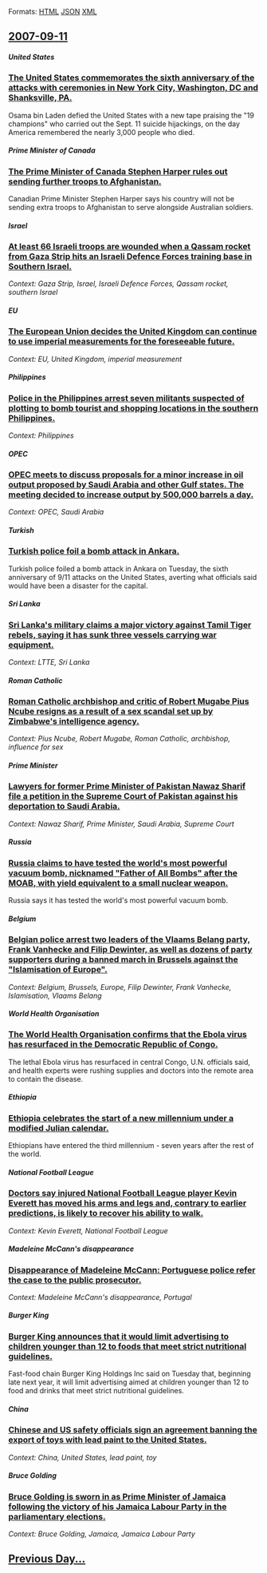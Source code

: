 
Formats: [HTML](2007/09/11/index.html)  [JSON](2007/09/11/index.json)  [XML](2007/09/11/index.xml)  

## [2007-09-11](/news/2007/09/11/index.md)

##### United States
### [ The United States commemorates the sixth anniversary of the attacks with ceremonies in New York City, Washington, DC and Shanksville, PA. ](/news/2007/09/11/the-united-states-commemorates-the-sixth-anniversary-of-the-attacks-with-ceremonies-in-new-york-city-washington-dc-and-shanksville-pa.md)
Osama bin Laden defied the United States with a new tape praising the &quot;19 champions&quot; who carried out the Sept. 11 suicide hijackings, on the day America remembered the nearly 3,000 people who died.

##### Prime Minister of Canada
### [ The Prime Minister of Canada Stephen Harper rules out sending further troops to Afghanistan. ](/news/2007/09/11/the-prime-minister-of-canada-stephen-harper-rules-out-sending-further-troops-to-afghanistan.md)
Canadian Prime Minister Stephen Harper says his country will not be sending extra troops to Afghanistan to serve alongside Australian soldiers.

##### Israel
### [ At least 66 Israeli troops are wounded when a Qassam rocket from Gaza Strip hits an Israeli Defence Forces training base in Southern Israel. ](/news/2007/09/11/at-least-66-israeli-troops-are-wounded-when-a-qassam-rocket-from-gaza-strip-hits-an-israeli-defence-forces-training-base-in-southern-israel.md)
_Context: Gaza Strip, Israel, Israeli Defence Forces, Qassam rocket, southern Israel_

##### EU
### [ The European Union decides the United Kingdom can continue to use imperial measurements for the foreseeable future. ](/news/2007/09/11/the-european-union-decides-the-united-kingdom-can-continue-to-use-imperial-measurements-for-the-foreseeable-future.md)
_Context: EU, United Kingdom, imperial measurement_

##### Philippines
### [ Police in the Philippines arrest seven militants suspected of plotting to bomb tourist and shopping locations in the southern Philippines. ](/news/2007/09/11/police-in-the-philippines-arrest-seven-militants-suspected-of-plotting-to-bomb-tourist-and-shopping-locations-in-the-southern-philippines.md)
_Context: Philippines_

##### OPEC
### [ OPEC meets to discuss proposals for a minor increase in oil output proposed by Saudi Arabia and other Gulf states. The meeting decided to increase output by 500,000 barrels a day.](/news/2007/09/11/opec-meets-to-discuss-proposals-for-a-minor-increase-in-oil-output-proposed-by-saudi-arabia-and-other-gulf-states-the-meeting-decided-to-i.md)
_Context: OPEC, Saudi Arabia_

##### Turkish
### [ Turkish police foil a bomb attack in Ankara. ](/news/2007/09/11/turkish-police-foil-a-bomb-attack-in-ankara.md)
Turkish police foiled a bomb attack in Ankara on Tuesday, the sixth anniversary of 9/11 attacks on the United States, averting what officials said would have been a disaster for the capital.

##### Sri Lanka
### [ Sri Lanka's military claims a major victory against Tamil Tiger rebels, saying it has sunk three vessels carrying war equipment. ](/news/2007/09/11/sri-lanka-s-military-claims-a-major-victory-against-tamil-tiger-rebels-saying-it-has-sunk-three-vessels-carrying-war-equipment.md)
_Context: LTTE, Sri Lanka_

##### Roman Catholic
### [ Roman Catholic archbishop and critic of Robert Mugabe Pius Ncube resigns as a result of a sex scandal set up by Zimbabwe's intelligence agency. ](/news/2007/09/11/roman-catholic-archbishop-and-critic-of-robert-mugabe-pius-ncube-resigns-as-a-result-of-a-sex-scandal-set-up-by-zimbabwe-s-intelligence-age.md)
_Context: Pius Ncube, Robert Mugabe, Roman Catholic, archbishop, influence for sex_

##### Prime Minister
### [ Lawyers for former Prime Minister of Pakistan Nawaz Sharif file a petition in the Supreme Court of Pakistan against his deportation to Saudi Arabia. ](/news/2007/09/11/lawyers-for-former-prime-minister-of-pakistan-nawaz-sharif-file-a-petition-in-the-supreme-court-of-pakistan-against-his-deportation-to-saud.md)
_Context: Nawaz Sharif, Prime Minister, Saudi Arabia, Supreme Court_

##### Russia
### [ Russia claims to have tested the world's most powerful vacuum bomb, nicknamed "Father of All Bombs" after the MOAB, with yield equivalent to a small nuclear weapon. ](/news/2007/09/11/russia-claims-to-have-tested-the-world-s-most-powerful-vacuum-bomb-nicknamed-father-of-all-bombs-after-the-moab-with-yield-equivalent-t.md)
Russia says it has tested the world&#039;s most powerful vacuum bomb.

##### Belgium
### [ Belgian police arrest two leaders of the Vlaams Belang party, Frank Vanhecke and Filip Dewinter, as well as dozens of party supporters during a banned march in Brussels against the "Islamisation of Europe". ](/news/2007/09/11/belgian-police-arrest-two-leaders-of-the-vlaams-belang-party-frank-vanhecke-and-filip-dewinter-as-well-as-dozens-of-party-supporters-duri.md)
_Context: Belgium, Brussels, Europe, Filip Dewinter, Frank Vanhecke, Islamisation, Vlaams Belang_

##### World Health Organisation
### [ The World Health Organisation confirms that the Ebola virus has resurfaced in the Democratic Republic of Congo. ](/news/2007/09/11/the-world-health-organisation-confirms-that-the-ebola-virus-has-resurfaced-in-the-democratic-republic-of-congo.md)
The lethal Ebola virus has resurfaced in central Congo, U.N. officials said, and health experts were rushing supplies and doctors into the remote area to contain the disease.

##### Ethiopia
### [ Ethiopia celebrates the start of a new millennium under a modified Julian calendar. ](/news/2007/09/11/ethiopia-celebrates-the-start-of-a-new-millennium-under-a-modified-julian-calendar.md)
Ethiopians have entered the third millennium - seven years after the rest of the world.

##### National Football League
### [ Doctors say injured National Football League player Kevin Everett has moved his arms and legs and, contrary to earlier predictions, is likely to recover his ability to walk. ](/news/2007/09/11/doctors-say-injured-national-football-league-player-kevin-everett-has-moved-his-arms-and-legs-and-contrary-to-earlier-predictions-is-like.md)
_Context: Kevin Everett, National Football League_

##### Madeleine McCann's disappearance
### [ Disappearance of Madeleine McCann: Portuguese police refer the case to the public prosecutor. ](/news/2007/09/11/disappearance-of-madeleine-mccann-portuguese-police-refer-the-case-to-the-public-prosecutor.md)
_Context: Madeleine McCann's disappearance, Portugal_

##### Burger King
### [ Burger King announces that it would limit advertising to children younger than 12 to foods that meet strict nutritional guidelines. ](/news/2007/09/11/burger-king-announces-that-it-would-limit-advertising-to-children-younger-than-12-to-foods-that-meet-strict-nutritional-guidelines.md)
Fast-food chain Burger King Holdings Inc said on Tuesday that, beginning late next year, it will limit advertising aimed at children younger than 12 to food and drinks that meet strict nutritional guidelines.

##### China
### [ Chinese and US safety officials sign an agreement banning the export of toys with lead paint to the United States. ](/news/2007/09/11/chinese-and-us-safety-officials-sign-an-agreement-banning-the-export-of-toys-with-lead-paint-to-the-united-states.md)
_Context: China, United States, lead paint, toy_

##### Bruce Golding
### [ Bruce Golding is sworn in as Prime Minister of Jamaica following the victory of his Jamaica Labour Party in the parliamentary elections. ](/news/2007/09/11/bruce-golding-is-sworn-in-as-prime-minister-of-jamaica-following-the-victory-of-his-jamaica-labour-party-in-the-parliamentary-elections.md)
_Context: Bruce Golding, Jamaica, Jamaica Labour Party_

## [Previous Day...](/news/2007/09/10/index.md)

